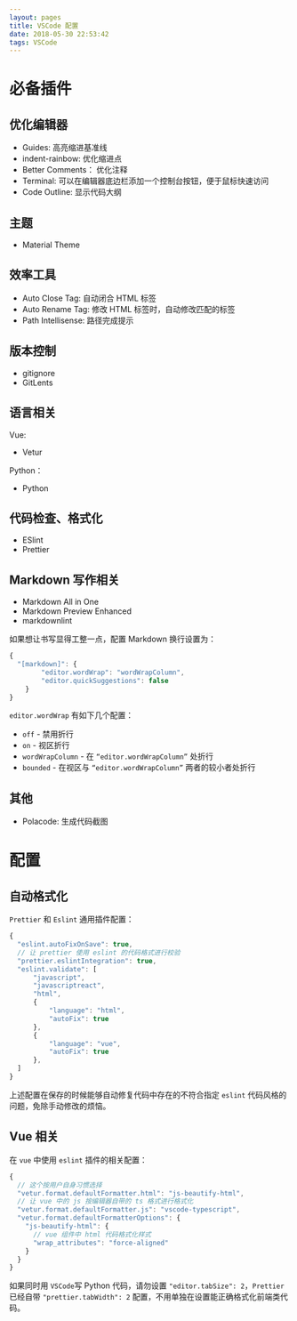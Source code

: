 ```yaml
---
layout: pages
title: VSCode 配置
date: 2018-05-30 22:53:42
tags: VSCode
---
```


# 必备插件

## 优化编辑器

* Guides: 高亮缩进基准线
* indent-rainbow: 优化缩进点
* Better Comments： 优化注释
* Terminal: 可以在编辑器底边栏添加一个控制台按钮，便于鼠标快速访问
* Code Outline: 显示代码大纲

<!-- more -->

## 主题

* Material Theme

## 效率工具

* Auto Close Tag: 自动闭合 HTML 标签
* Auto Rename Tag: 修改 HTML 标签时，自动修改匹配的标签
* Path Intellisense: 路径完成提示

## 版本控制

* gitignore
* GitLents

## 语言相关

Vue:

* Vetur

Python：

* Python

## 代码检查、格式化

* ESlint
* Prettier

## Markdown 写作相关

* Markdown All in One
* Markdown Preview Enhanced
* markdownlint

如果想让书写显得工整一点，配置 Markdown 换行设置为：

```js
{
  "[markdown]": {
        "editor.wordWrap": "wordWrapColumn",
        "editor.quickSuggestions": false
    }
}
```

`editor.wordWrap` 有如下几个配置：

* `off` - 禁用折行
* `on` - 视区折行
* `wordWrapColumn` - 在 `“editor.wordWrapColumn”` 处折行
* `bounded` - 在视区与 `“editor.wordWrapColumn”` 两者的较小者处折行

## 其他

* Polacode: 生成代码截图

# 配置

## 自动格式化

`Prettier` 和 `Eslint` 通用插件配置：

```js
{
  "eslint.autoFixOnSave": true,
  // 让 prettier 使用 eslint 的代码格式进行校验
  "prettier.eslintIntegration": true,
  "eslint.validate": [
      "javascript",
      "javascriptreact",
      "html",
      {
          "language": "html",
          "autoFix": true
      },
      {
          "language": "vue",
          "autoFix": true
      },
  ]
}
```

上述配置在保存的时候能够自动修复代码中存在的不符合指定 `eslint` 代码风格的问题，免除手动修改的烦恼。

## Vue 相关

在 `vue` 中使用 `eslint` 插件的相关配置：

```js
{
  // 这个按用户自身习惯选择
  "vetur.format.defaultFormatter.html": "js-beautify-html",  
  // 让 vue 中的 js 按编辑器自带的 ts 格式进行格式化
  "vetur.format.defaultFormatter.js": "vscode-typescript",  
  "vetur.format.defaultFormatterOptions": {
    "js-beautify-html": {
      // vue 组件中 html 代码格式化样式
      "wrap_attributes": "force-aligned"
    }
  }
}
```

如果同时用 `VSCode`写 Python 代码，请勿设置 `"editor.tabSize": 2`，`Prettier` 已经自带 `"prettier.tabWidth": 2` 配置，不用单独在设置能正确格式化前端类代码。

